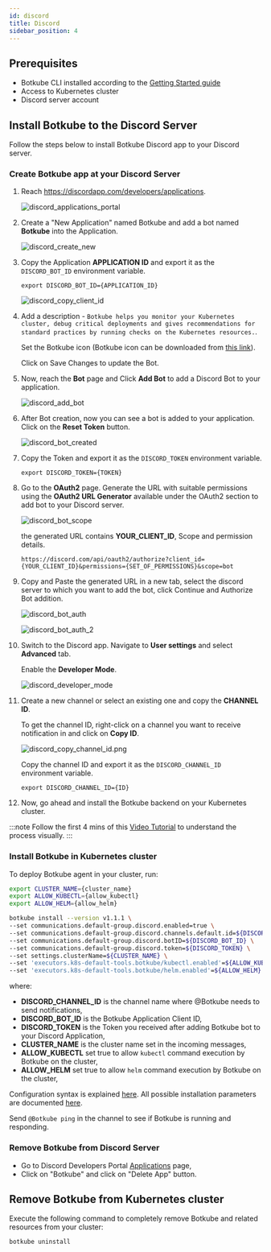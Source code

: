 ```yaml
---
id: discord
title: Discord
sidebar_position: 4
---
```


## Prerequisites

- Botkube CLI installed according to the [Getting Started guide](../../cli/getting-started.mdx#installation)
- Access to Kubernetes cluster
- Discord server account

## Install Botkube to the Discord Server

Follow the steps below to install Botkube Discord app to your Discord server.

### Create Botkube app at your Discord Server

1. Reach https://discordapp.com/developers/applications.

   ![discord_applications_portal](assets/discord_applications_portal.png)

2. Create a "New Application" named Botkube and add a bot named **Botkube** into the Application.

   ![discord_create_new](assets/discord_create_new.png)

3. Copy the Application **APPLICATION ID** and export it as the `DISCORD_BOT_ID` environment variable.

   ```
   export DISCORD_BOT_ID={APPLICATION_ID}
   ```

   ![discord_copy_client_id](assets/discord_copy_application_id.png)

4. Add a description - `Botkube helps you monitor your Kubernetes cluster, debug critical deployments and gives recommendations for standard practices by running checks on the Kubernetes resources.`.

   Set the Botkube icon (Botkube icon can be downloaded from [this link](https://github.com/kubeshop/botkube/blob/main/branding/logos/botkube-color-192x192.png)).

   Click on Save Changes to update the Bot.

5. Now, reach the **Bot** page and Click **Add Bot** to add a Discord Bot to your application.

   ![discord_add_bot](assets/discord_add_bot.png)

6. After Bot creation, now you can see a bot is added to your application. Click on the **Reset Token** button.

   ![discord_bot_created](assets/discord_bot_created.png)

7. Copy the Token and export it as the `DISCORD_TOKEN` environment variable.

   ```
   export DISCORD_TOKEN={TOKEN}
   ```

8. Go to the **OAuth2** page. Generate the URL with suitable permissions using the **OAuth2 URL Generator** available under the OAuth2 section to add bot to your Discord server.

   ![discord_bot_scope](assets/discord_bot_scope.png)

   the generated URL contains **YOUR_CLIENT_ID**, Scope and permission details.

   ```
   https://discord.com/api/oauth2/authorize?client_id={YOUR_CLIENT_ID}&permissions={SET_OF_PERMISSIONS}&scope=bot
   ```

9. Copy and Paste the generated URL in a new tab, select the discord server to which you want to add the bot, click Continue and Authorize Bot addition.

   ![discord_bot_auth](assets/discord_bot_auth.png)

   ![discord_bot_auth_2](assets/discord_bot_auth_2.png)

10. Switch to the Discord app. Navigate to **User settings** and select **Advanced** tab.

    Enable the **Developer Mode**.

    ![discord_developer_mode](assets/discord_developer_mode.png)

11. Create a new channel or select an existing one and copy the **CHANNEL ID**.

    To get the channel ID, right-click on a channel you want to receive notification in and click on **Copy ID**.

    ![discord_copy_channel_id.png](assets/discord_copy_channel_id.png)

    Copy the channel ID and export it as the `DISCORD_CHANNEL_ID` environment variable.

    ```
    export DISCORD_CHANNEL_ID={ID}
    ```

12. Now, go ahead and install the Botkube backend on your Kubernetes cluster.

:::note
Follow the first 4 mins of this [Video Tutorial](https://youtu.be/8o25pRbXdFw) to understand the process visually.
:::

### Install Botkube in Kubernetes cluster

To deploy Botkube agent in your cluster, run:

```bash
export CLUSTER_NAME={cluster_name}
export ALLOW_KUBECTL={allow_kubectl}
export ALLOW_HELM={allow_helm}

botkube install --version v1.1.1 \
--set communications.default-group.discord.enabled=true \
--set communications.default-group.discord.channels.default.id=${DISCORD_CHANNEL_ID} \
--set communications.default-group.discord.botID=${DISCORD_BOT_ID} \
--set communications.default-group.discord.token=${DISCORD_TOKEN} \
--set settings.clusterName=${CLUSTER_NAME} \
--set 'executors.k8s-default-tools.botkube/kubectl.enabled'=${ALLOW_KUBECTL} \
--set 'executors.k8s-default-tools.botkube/helm.enabled'=${ALLOW_HELM}
```

where:

- **DISCORD_CHANNEL_ID** is the channel name where @Botkube needs to send notifications,
- **DISCORD_BOT_ID** is the Botkube Application Client ID,
- **DISCORD_TOKEN** is the Token you received after adding Botkube bot to your Discord Application,
- **CLUSTER_NAME** is the cluster name set in the incoming messages,
- **ALLOW_KUBECTL** set true to allow `kubectl` command execution by Botkube on the cluster,
- **ALLOW_HELM** set true to allow `helm` command execution by Botkube on the cluster,

Configuration syntax is explained [here](../../configuration).
All possible installation parameters are documented [here](../../configuration/helm-chart-parameters).

Send `@Botkube ping` in the channel to see if Botkube is running and responding.

### Remove Botkube from Discord Server

- Go to Discord Developers Portal [Applications](https://discord.com/developers/applications) page,
- Click on "Botkube" and click on "Delete App" button.

## Remove Botkube from Kubernetes cluster

Execute the following command to completely remove Botkube and related resources from your cluster:

```bash
botkube uninstall
```
